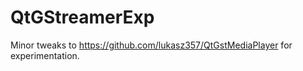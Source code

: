 # QtGStreamerExp
Minor tweaks to https://github.com/lukasz357/QtGstMediaPlayer for experimentation.
